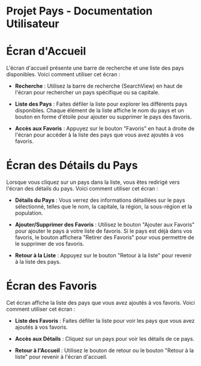 # Projet Pays - Documentation Utilisateur


# Écran d'Accueil

L'écran d'accueil présente une barre de recherche et une liste des pays disponibles. Voici comment utiliser cet écran :

- **Recherche** : Utilisez la barre de recherche (SearchView) en haut de l'écran pour rechercher un pays spécifique ou sa capitale.

- **Liste des Pays** : Faites défiler la liste pour explorer les différents pays disponibles. Chaque élément de la liste affiche le nom du pays et un bouton en forme d'étoile pour ajouter ou supprimer le pays des favoris.

- **Accès aux Favoris** : Appuyez sur le bouton "Favoris" en haut à droite de l'écran pour accéder à la liste des pays que vous avez ajoutés à vos favoris.

# Écran des Détails du Pays 

Lorsque vous cliquez sur un pays dans la liste, vous êtes redirigé vers l'écran des détails du pays. Voici comment utiliser cet écran :

- **Détails du Pays** : Vous verrez des informations détaillées sur le pays sélectionné, telles que le nom, la capitale, la région, la sous-région et la population.

- **Ajouter/Supprimer des Favoris** : Utilisez le bouton "Ajouter aux Favoris" pour ajouter le pays à votre liste de favoris. Si le pays est déjà dans vos favoris, le bouton affichera "Retirer des Favoris" pour vous permettre de le supprimer de vos favoris.

- **Retour à la Liste** : Appuyez sur le bouton "Retour à la liste" pour revenir à la liste des pays.

# Écran des Favoris 

Cet écran affiche la liste des pays que vous avez ajoutés à vos favoris. Voici comment utiliser cet écran :

- **Liste des Favoris** : Faites défiler la liste pour voir les pays que vous avez ajoutés à vos favoris.

- **Accès aux Détails** : Cliquez sur un pays pour voir les détails de ce pays.

- **Retour à l'Accueil** : Utilisez le bouton de retour ou le bouton "Retour à la liste" pour revenir à l'écran d'accueil.

